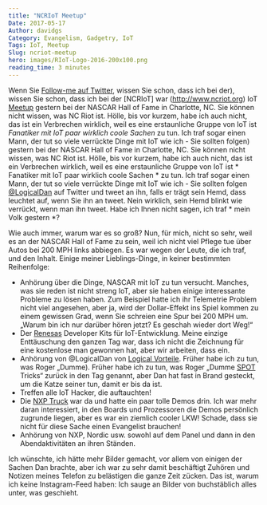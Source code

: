 ```yaml
---
title: "NCRIoT Meetup"
Date: 2017-05-17
Author: davidgs
Category: Evangelism, Gadgetry, IoT
Tags: IoT, Meetup
Slug: ncriot-meetup
hero: images/RIoT-Logo-2016-200x100.png
reading_time: 3 minutes
---
```


Wenn Sie [Follow-me auf Twitter](https://twitter.com/davidgsIoT), wissen Sie schon, dass ich bei der), wissen Sie schon, dass ich bei der [NCRIoT] war (http://www.ncriot.org) IoT [Meetup](http://www.ncriot.org) gestern bei der NASCAR Hall of Fame in Charlotte, NC. Sie können nicht wissen, was NC Riot ist. Hölle, bis vor kurzem, habe ich auch nicht, das ist ein Verbrechen wirklich, weil es eine erstaunliche Gruppe von IoT ist *Fanatiker mit IoT paar wirklich coole Sachen* zu tun. Ich traf sogar einen Mann, der tut so viele verrückte Dinge mit IoT wie ich - Sie sollten folgen) gestern bei der NASCAR Hall of Fame in Charlotte, NC. Sie können nicht wissen, was NC Riot ist. Hölle, bis vor kurzem, habe ich auch nicht, das ist ein Verbrechen wirklich, weil es eine erstaunliche Gruppe von IoT ist * Fanatiker mit IoT paar wirklich coole Sachen * zu tun. Ich traf sogar einen Mann, der tut so viele verrückte Dinge mit IoT wie ich - Sie sollten folgen [@LogicalDan](https://www.meetup.com/NC-RIoT-Regional-Internet-of-Things/) auf Twitter und tweet an ihn, falls er trägt sein Hemd, dass leuchtet auf, wenn Sie ihn an tweet. Nein wirklich, sein Hemd blinkt wie verrückt, wenn man ihn tweet. Habe ich Ihnen nicht sagen, ich traf * mein Volk gestern *?

Wie auch immer, warum war es so groß? Nun, für mich, nicht so sehr, weil es an der NASCAR Hall of Fame zu sein, weil ich nicht viel Pflege tue über Autos bei 200 MPH links abbiegen. Es war wegen der Leute, die ich traf, und den Inhalt. Einige meiner Lieblings-Dinge, in keiner bestimmten Reihenfolge:

- Anhörung über die Dinge, NASCAR mit IoT zu tun versucht. Manches, was sie reden ist nicht streng IoT, aber sie haben einige interessante Probleme zu lösen haben. Zum Beispiel hatte ich ihr Telemetrie Problem nicht viel angesehen, aber ja, wird der Dollar-Effekt ins Spiel kommen zu einem gewissen Grad, wenn Sie schreien eine Spur bei 200 MPH um. „Warum bin ich nur darüber hören jetzt? Es geschah wieder dort Weg!“
- Der [Renesas](http://renesas.com/) Developer Kits für IoT-Entwicklung. Meine einzige Enttäuschung den ganzen Tag war, dass ich nicht die Zeichnung für eine kostenlose man gewonnen hat, aber wir arbeiten, dass ein.
- Anhörung von @LogicalDan von [Logical Vorteile](http://logicaladvantage.com). Früher habe ich zu tun, was Roger „Dumme). Früher habe ich zu tun, was Roger „Dumme [SPOT](http://sunspotdev.org/) Tricks“ zurück in den Tag genannt, aber Dan hat fast in Brand gesteckt, um die Katze seiner tun, damit er bis da ist.
- Treffen alle IoT Hacker, die auftauchten!
- Die [NXP Truck](http://iot.nxp.com) war da und hatte ein paar tolle Demos drin. Ich war mehr daran interessiert, in den Boards und Prozessoren die Demos persönlich zugrunde liegen, aber es war ein ziemlich cooler LKW! Schade, dass sie nicht für diese Sache einen Evangelist brauchen!
- Anhörung von NXP, Nordic usw. sowohl auf dem Panel und dann in den Abendaktivitäten an ihren Ständen.

Ich wünschte, ich hätte mehr Bilder gemacht, vor allem von einigen der Sachen Dan brachte, aber ich war zu sehr damit beschäftigt Zuhören und Notizen meines Telefon zu belästigen die ganze Zeit zücken. Das ist, warum ich keine Instagram-Feed haben: Ich sauge an Bilder von buchstäblich alles unter, was geschieht.
